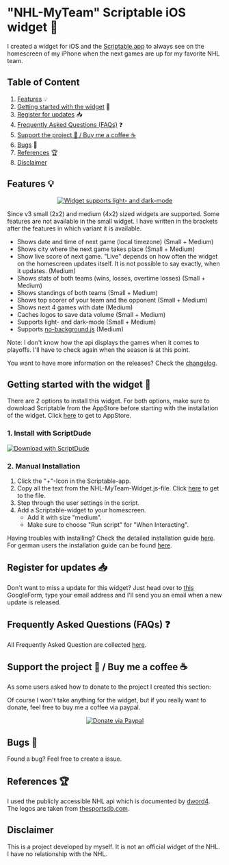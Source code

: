 # "NHL-MyTeam" Scriptable iOS widget  🏒
I created a widget for iOS and the [Scriptable.app](https://scriptable.app/) to always see on the homescreen of my iPhone when the next games are up for my favorite NHL team.

## Table of Content

1.  [Features](https://github.com/thisisevanfox/nhl-my-team-ios-widget#features-) 💡
2.  [Getting started with the widget](https://github.com/thisisevanfox/nhl-my-team-ios-widget#getting-started-with-the-widget-) 🚀
3.  [Register for updates](https://github.com/thisisevanfox/nhl-my-team-ios-widget#register-for-updates-) 📥
4.  [Frequently Asked Questions (FAQs)](https://github.com/thisisevanfox/nhl-my-team-ios-widget#frequently-asked-questions-faqs-) ❓
5. [Support the project 💪 / Buy me a coffee ☕](https://github.com/thisisevanfox/nhl-my-team-ios-widget#support-the-project---buy-me-a-coffee-)
6. [Bugs](https://github.com/thisisevanfox/nhl-my-team-ios-widget#bugs-) 🐞
7. [References](https://github.com/thisisevanfox/nhl-my-team-ios-widget#references-) 🏆
8. [Disclaimer](https://github.com/thisisevanfox/nhl-my-team-ios-widget#disclaimer)

## Features 💡      
<p align="center">
<a href="https://i.ibb.co/m4B9KPz/Screenshotv3.png"><img src="https://i.ibb.co/Ctjf1gc/Screenshotv3small.png" alt="Widget supports light- and dark-mode" border="0" /></a>
</p>  

Since v3 small (2x2) and medium (4x2) sized widgets are supported. Some features are not available in the small widget. I have written in the brackets after the features in which variant it is available.
                                                     
* Shows date and time of next game (local timezone) (Small + Medium)
* Shows city where the next game takes place (Small + Medium)
* Show live score of next game. "Live" depends on how often the widget on the homescreen updates itself. It is not possible to say exactly, when it updates. (Medium)
* Shows stats of both teams (wins, losses, overtime losses) (Small + Medium) 
* Shows standings of both teams (Small + Medium)
* Shows top scorer of your team and the opponent (Small + Medium)
* Shows next 4 games with date (Medium)
* Caches logos to save data volume (Small + Medium)  
* Supports light- and dark-mode (Small + Medium) 
* Supports [no-background.js](https://github.com/supermamon/scriptable-no-background) (Medium)

Note: I don't know how the api displays the games when it comes to playoffs. I'll have to check again when the season is at this point.

You want to have more information on the releases? Check the [changelog](https://github.com/thisisevanfox/nhl-my-team-ios-widget/blob/main/Changelog.md).

## Getting started with the widget 🚀
There are 2 options to install this widget. For both options, make sure to download Scriptable from the AppStore before starting with the installation of the widget. Click [here](https://apps.apple.com/us/app/scriptable/id1405459188?uo=4) to get to AppStore.

### 1. Install with ScriptDude
[![Download with ScriptDude](https://scriptdu.de/download.svg)](https://scriptdu.de/?name=NHL%20MyTeam&source=https://raw.githubusercontent.com/thisisevanfox/nhl-my-team-ios-widget/main/NHL-MyTeam-Widget.js&docs=https://github.com/thisisevanfox/nhl-my-team-ios-widget#generator)

### 2. Manual Installation
1. Click the "+"-Icon in the Scriptable-app.
2. Copy all the text from the NHL-MyTeam-Widget.js-file. Click [here](https://raw.githubusercontent.com/thisisevanfox/nhl-my-team-ios-widget/main/NHL-MyTeam-Widget.js) to get to the file.
3. Step through the user settings in the script.
4. Add a Scriptable-widget to your homescreen.
   * Add it with size "medium".
   * Make sure to choose "Run script" for "When Interacting".

Having troubles with installing? Check the detailed installation guide [here](https://github.com/thisisevanfox/nhl-my-team-ios-widget/blob/main/Installation%20guide.md). For german users the installation guide can be found [here](https://github.com/thisisevanfox/nhl-my-team-ios-widget/blob/main/Installationsanleitung.md).
   
## Register for updates 📥
Don't want to miss a update for this widget? Just head over to [this](https://forms.gle/4SBmYLcVgzFak7SZ9) GoogleForm, type your email address and I'll send you an email when a new update is released.
   
## Frequently Asked Questions (FAQs) ❓
All Frequently Asked Question are collected [here](https://github.com/thisisevanfox/nhl-my-team-ios-widget/blob/main/FAQ.md).

## Support the project 💪 / Buy me a coffee ☕
As some users asked how to donate to the project I created this section:

Of course I won't take anything for the widget, but if you really want to donate, feel free to buy me a coffee via paypal.

<p align="center">
<a href="http://paypal.me/thisisevanfox" target="_blank"><img src="https://camo.githubusercontent.com/74865d9b3ad7b0a216f64653cee3d2027790220fb7b0302cf693e5a9e7c20c7a/68747470733a2f2f696d672e736869656c64732e696f2f62616467652f70617970616c2d646f6e6174652d79656c6c6f772e737667" alt="Donate via Paypal" border="0" /></a>
</p>  

## Bugs 🐞
Found a bug? Feel free to create a issue.

## References 🏆
I used the publicly accessible NHL api which is documented by [dword4](https://gitlab.com/dword4/nhlapi). The logos are taken from [thesportsdb.com](https://thesportsdb.com). 

## Disclaimer
This is a project developed by myself. It is not an official widget of the NHL. I have no relationship with the NHL.
